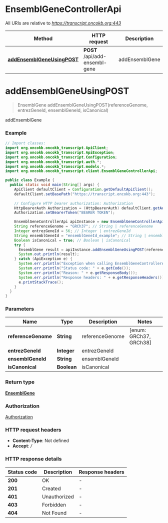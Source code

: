 # EnsemblGeneControllerApi

All URIs are relative to *https://transcript.oncokb.org:443*

Method | HTTP request | Description
------------- | ------------- | -------------
[**addEnsemblGeneUsingPOST**](EnsemblGeneControllerApi.md#addEnsemblGeneUsingPOST) | **POST** /api/add-ensembl-gene | addEnsemblGene


<a name="addEnsemblGeneUsingPOST"></a>
# **addEnsemblGeneUsingPOST**
> EnsemblGene addEnsemblGeneUsingPOST(referenceGenome, entrezGeneId, ensemblGeneId, isCanonical)

addEnsemblGene

### Example
```java
// Import classes:
import org.oncokb.oncokb_transcript.ApiClient;
import org.oncokb.oncokb_transcript.ApiException;
import org.oncokb.oncokb_transcript.Configuration;
import org.oncokb.oncokb_transcript.auth.*;
import org.oncokb.oncokb_transcript.models.*;
import org.oncokb.oncokb_transcript.client.EnsemblGeneControllerApi;

public class Example {
  public static void main(String[] args) {
    ApiClient defaultClient = Configuration.getDefaultApiClient();
    defaultClient.setBasePath("https://transcript.oncokb.org:443");
    
    // Configure HTTP bearer authorization: Authorization
    HttpBearerAuth Authorization = (HttpBearerAuth) defaultClient.getAuthentication("Authorization");
    Authorization.setBearerToken("BEARER TOKEN");

    EnsemblGeneControllerApi apiInstance = new EnsemblGeneControllerApi(defaultClient);
    String referenceGenome = "GRCh37"; // String | referenceGenome
    Integer entrezGeneId = 56; // Integer | entrezGeneId
    String ensemblGeneId = "ensemblGeneId_example"; // String | ensemblGeneId
    Boolean isCanonical = true; // Boolean | isCanonical
    try {
      EnsemblGene result = apiInstance.addEnsemblGeneUsingPOST(referenceGenome, entrezGeneId, ensemblGeneId, isCanonical);
      System.out.println(result);
    } catch (ApiException e) {
      System.err.println("Exception when calling EnsemblGeneControllerApi#addEnsemblGeneUsingPOST");
      System.err.println("Status code: " + e.getCode());
      System.err.println("Reason: " + e.getResponseBody());
      System.err.println("Response headers: " + e.getResponseHeaders());
      e.printStackTrace();
    }
  }
}
```

### Parameters

Name | Type | Description  | Notes
------------- | ------------- | ------------- | -------------
 **referenceGenome** | **String**| referenceGenome | [enum: GRCh37, GRCh38]
 **entrezGeneId** | **Integer**| entrezGeneId |
 **ensemblGeneId** | **String**| ensemblGeneId |
 **isCanonical** | **Boolean**| isCanonical |

### Return type

[**EnsemblGene**](EnsemblGene.md)

### Authorization

[Authorization](../README.md#Authorization)

### HTTP request headers

 - **Content-Type**: Not defined
 - **Accept**: */*

### HTTP response details
| Status code | Description | Response headers |
|-------------|-------------|------------------|
**200** | OK |  -  |
**201** | Created |  -  |
**401** | Unauthorized |  -  |
**403** | Forbidden |  -  |
**404** | Not Found |  -  |

